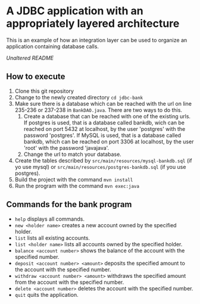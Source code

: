 # A JDBC application with an appropriately layered architecture

This is an example of how an integration layer can be used to organize an application containing database calls.

_Unaltered README_

## How to execute

1. Clone this git repository
1. Change to the newly created directory `cd jdbc-bank`
1. Make sure there is a database which can be reached with the url on line 235-236 or 237-238 in `BankDAO.java`. There are two ways to do this.
   1. Create a database that can be reached with one of the existing urls. If
      postgres is used, that is a database called bankdb, wich can be
      reached on port 5432 at localhost, by the user 'postgres' with the
      password 'postgres'. If MySQL is used, that is a database called
      bankdb, which can be reached on port 3306 at localhost, by the user
      'root' with the password 'javajava'.
   1. Change the url to match your database.
1. Create the tables described by `src/main/resources/mysql-bankdb.sql` (if yo use mysql) or `src/main/resources/postgres-bankdb.sql` (if you use postgres).
1. Build the project with the command `mvn install`
1. Run the program with the command `mvn exec:java`

## Commands for the bank program

- `help` displays all commands.
- `new <holder name>` creates a new account owned by the specified holder.
- `list` lists all existing accounts.
- `list <holder name>` lists all accounts owned by the specified holder.
- `balance <account number>` shows the balance of the account with the specified number.
- `deposit <account number> <amount>` deposits the specified amount to the account with the specified number.
- `withdraw <account number> <amount>` withdraws the specified amount from the account with the specified number.
- `delete <account number>` deletes the account with the specified number.
- `quit` quits the application.
